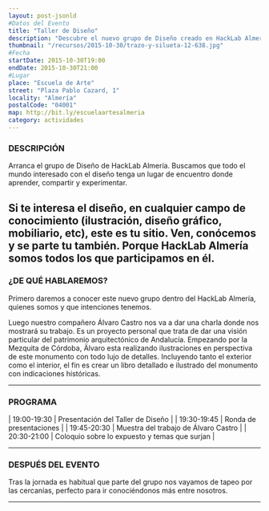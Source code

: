```yaml
---
layout: post-jsonld
#Datos del Evento
title: "Taller de Diseño"
description: "Descubre el nuevo grupo de Diseño creado en HackLab Almería"
thumbnail: "/recursos/2015-10-30/trazo-y-silueta-12-638.jpg"
#Fecha
startDate: 2015-10-30T19:00
endDate: 2015-10-30T21:00
#Lugar
place: "Escuela de Arte"
street: "Plaza Pablo Cazard, 1"
locality: "Almería"
postalCode: "04001"
map: http://bit.ly/escuelaartesalmeria
category: actividades
---
```


### DESCRIPCIÓN

Arranca el grupo de Diseño de HackLab Almería. Buscamos que todo el mundo interesado con el diseño
tenga un lugar de encuentro donde aprender, compartir y experimentar.

Si te interesa el diseño, en cualquier campo de conocimiento (ilustración, diseño gráfico,
mobiliario, etc), este es tu sitio. Ven, conócemos y se parte tu también. Porque HackLab Almería
somos todos los que participamos en él.
---

### ¿DE QUÉ HABLAREMOS?

Primero daremos a conocer este nuevo grupo dentro del HackLab Almería, quienes somos y que
intenciones tenemos.

Luego nuestro compañero Álvaro Castro nos va a dar una charla donde nos mostrará su trabajo.
Es un proyecto personal que trata de dar una visión particular del patrimonio arquitectónico
de Andalucía. Empezando por la Mezquita de Córdoba, Älvaro esta realizando ilustraciones en
perspectiva de este monumento con todo lujo de detalles. Incluyendo tanto el exterior como el
interior, el fin es crear un libro detallado e ilustrado del monumento con indicaciones históricas.

---


### PROGRAMA


| 19:00-19:30   | Presentación del Taller de Diseño  |
| 19:30-19:45   | Ronda de presentaciones |
| 19:45-20:30 	| Muestra del trabajo de Álvaro Castro |
| 20:30-21:00 	| Coloquio sobre lo expuesto y temas que surjan |

---



### DESPUÉS DEL EVENTO

Tras la jornada es habitual que parte del grupo nos vayamos de tapeo por las cercanías, perfecto para ir conociéndonos más entre nosotros.

---


